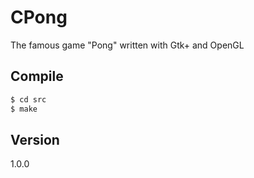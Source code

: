 # CPong
The famous game "Pong" written with Gtk+ and OpenGL

## Compile
```bash
$ cd src
$ make
```

## Version
1.0.0